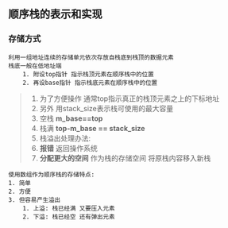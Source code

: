 ## 顺序栈的表示和实现

### 存储方式

	利用一组地址连续的存储单元依次存放自栈底到栈顶的数据元素
	栈底一般在低地址端
		1. 附设top指针 指示栈顶元素在顺序栈中的位置
		2. 再设base指针 指示栈底元素在顺序栈中的位置

> 1. 为了方便操作 通常top指示真正的栈顶元素之上的下标地址
>2. 另外 用stack_size表示栈可使用的最大容量
>3. 空栈 **m_base==top**
>4. 栈满 **top-m_base == stack_size**
>5. 栈溢出处理办法:
> 1. **报错** 返回操作系统
> 2. **分配更大的空间** 作为栈的存储空间 将原栈内容移入新栈

	使用数组作为顺序栈的存储特点:
	1. 简单
	2. 方便 
	3. 但容易产生溢出
		1. 上溢: 栈已经满 又要压入元素
		2. 下溢: 栈已经空 还有弹出元素

	